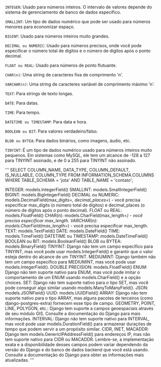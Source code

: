 `INTEGER`: Usado para números inteiros. O intervalo de valores depende do sistema de gerenciamento de banco de dados específico.

`SMALLINT`: Um tipo de dados numérico que pode ser usado para números menores para economizar espaço.

`BIGINT`: Usado para números inteiros muito grandes.

`DECIMAL ou NUMERIC`: Usado para números precisos, onde você pode especificar o número total de dígitos e o número de dígitos após o ponto decimal.

`FLOAT ou REAL`: Usado para números de ponto flutuante.

`CHAR(n)`: Uma string de caracteres fixa de comprimento 'n'.

`VARCHAR(n)`: Uma string de caracteres variável de comprimento máximo 'n'.

`TEXT`: Para strings de texto longas.

`DATE`: Para datas.

`TIME`: Para tempo.

`DATETIME ou TIMESTAMP`: Para data e hora.

`BOOLEAN ou BIT`: Para valores verdadeiro/falso.

`BLOB ou BYTEA`: Para dados binários, como imagens, áudio, etc.

`TINYINT`: É um tipo de dados numérico usado para números inteiros muito pequenos. Em sistemas como MySQL, ele tem um alcance de -128 a 127 para TINYINT assinado, e de 0 a 255 para TINYINT não assinado.

'''
    SELECT COLUMN_NAME, DATA_TYPE, COLUMN_DEFAULT, IS_NULLABLE, COLUMN_TYPE 
FROM INFORMATION_SCHEMA.COLUMNS
WHERE TABLE_SCHEMA = 'jota'
AND TABLE_NAME = 'contato';

INTEGER: models.IntegerField()
SMALLINT: models.SmallIntegerField()
BIGINT: models.BigIntegerField()
DECIMAL ou NUMERIC: models.DecimalField(max_digits=_, decimal_places=_) - você precisa especificar max_digits (o número total de dígitos) e decimal_places (o número de dígitos após o ponto decimal).
FLOAT ou REAL: models.FloatField()
CHAR(n): models.CharField(max_length=_) - você precisa especificar max_length.
VARCHAR(n): models.CharField(max_length=_) - você precisa especificar max_length.
TEXT: models.TextField()
DATE: models.DateField()
TIME: models.TimeField()
DATETIME ou TIMESTAMP: models.DateTimeField()
BOOLEAN ou BIT: models.BooleanField()
BLOB ou BYTEA: models.BinaryField()
TINYINT: Django não tem um campo específico para TINYINT, mas você pode usar models.IntegerField() e garantir que o valor esteja dentro do alcance de um TINYINT.
MEDIUMINT: Django também não tem um campo específico para MEDIUMINT, mas você pode usar models.IntegerField().
DOUBLE PRECISION: models.FloatField()
ENUM: Django não tem suporte nativo para ENUM, mas você pode imitar o comportamento de um ENUM usando models.CharField() e a opção choices.
SET: Django não tem suporte nativo para o tipo SET, mas você pode conseguir algo similar usando models.ManyToManyField().
JSON: models.JSONField()
UUID: models.UUIDField()
ARRAY: Django não tem suporte nativo para o tipo ARRAY, mas alguns pacotes de terceiros (como django-postgres-extra) fornecem esse tipo de campo.
GEOMETRY, POINT, LINE, POLYGON, etc.: Django tem suporte a campos geoespaciais através de seu módulo GIS. Consulte a documentação do Django para mais informações.
INTERVAL: Django não tem suporte nativo para INTERVAL, mas você pode usar models.DurationField() para armazenar durações de tempo que podem servir a um propósito similar.
CIDR, INET, MACADDR: Django tem models.GenericIPAddressField() para endereços IP, mas não tem suporte nativo para CIDR ou MACADDR.
Lembre-se, a implementação exata e a disponibilidade desses campos podem variar dependendo da versão do Django e do banco de dados backend que você está usando. Consulte a documentação do Django para obter as informações mais atualizadas.
'''